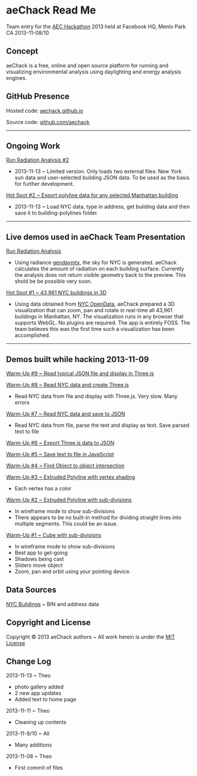 aeChack Read Me
===============
Team entry for the [AEC Hackathon]( http://www.aechackathon.com/ ) 2013 held at Facebook HQ, Menlo Park CA 2013-11-08/10

## Concept
aeChack is a free, online and open source platform for running and visualizing environmental analysis using daylighting and energy analysis engines.

## GitHub Presence
Hosted code: [aechack.github.io]( http://aechack.github.io/ )

Source code: [github.com/aechack]( https://github.com/aechack )

***
## Ongoing Work

[Run Radiation Analysis #2]( http://aeChack.github.io/radiance-02/radianceAnalysisRun.html )

* 2013-11-13 ~ Limited version. Only loads two external files: New York sun data and user-selected building JSON data. To be used as the basis for further development.

[Hot Spot #2 ~ Export polyline data for any selected Manhattan building ]( http://aeChack.github.io/hot-spot-02/display-manhattan.html )

* 2013-11-13 ~ Load NYC data, type in address, get building data and then save it to building-polylines folder.

***
## Live demos used in aeChack Team Presentation

[Run Radiation Analysis]( http://aeChack.github.io/radiance/radianceAnalysisRun.html )

* Using radiance [gendaymtx]( http://www.radiance-online.org/learning/documentation/manual-pages/pdfs/gendaymtx.pdf ), the sky for NYC is generated. aeChack calculates the amount of radiation on each building surface.
Currently the analysis does not return visible geometry back to the preview. This shold be be possible very soon.

[Hot Spot #1 ~ 43,961 NYC buildings in 3D ]( http://aeChack.github.io/hot-spot-01/display-manhattan.html )

* Using data obtained from [NYC OpenData]( https://nycopendata.socrata.com/ ), 
aeChack prepared a 3D visualization that can zoom, pan and rotate in real-time all 43,961 buildings in Manhattan, NY. 
The visualization runs in any browser that supports WebGL. No plugins are required. The app is entirely FOSS. 
The team believes this was the first time such a visualization has been accomplished.

***
## Demos built while hacking 2013-11-09

[Warm-Up #9 ~ Read typical JSON file and display in Three.js ]( http://aeChack.github.io/warm-up-07/load-json.html )


[Warm-Up #8 ~ Read NYC data and create Three.js ]( http://aeChack.github.io/warm-up-07/load-nyc-csv.html )

* Read NYC data from file and display with Three.js. Very slow. Many errors

[Warm-Up #7 ~ Read NYC data and save to JSON]( http://aeChack.github.io/warm-up-07/load-nyc-csv.html )

* Read NYC data from file, parse the text and display as text. Save parsed text to file

[Warm-Up #6 ~ Export Three.js data to JSON]( http://aeChack.github.io/warm-up-06/threejs-export.html )

[Warm-Up #5 ~ Save text to file in JavaScript]( http://aeChack.github.io/warm-up-05/fileSaver.html )

[Warm-Up #4 ~ Find Object to object intersection]( http://aeChack.github.io/warm-up-04/object-to-object.html )


[Warm-Up #3 ~ Extruded Polyline with vertex shading]( http://aeChack.github.io/warm-up-03/index.html )

* Each vertex has a color

[Warm-Up #2 ~ Extruded Polyline with sub-divisions]( http://aeChack.github.io/warm-up-02/index.html )

* In wireframe mode to show sub-divisions
* There appears to be no built-in method for dividing straight lines into multiple segments. This could be an issue.

[Warm-Up #1 ~ Cube with sub-divisions]( http://aeChack.github.io/warm-up-01/index.html )

* In wireframe mode to show sub-divisions
* Best app to get-going
* Shadows being cast
* Sliders move object
* Zoom, pan and orbit using your pointing device.

## Data Sources

[NYC Buildings]( http://www.nyc.gov/html/dob/html/home/home.shtml ) ~ BIN and address data

## Copyright and License
Copyright &copy; 2013 aeChack authors ~ All work herein is under the [MIT License](http://jaanga.github.io/libs/jaanga-copyright-and-mit-license.md)


## Change Log

2013-11-13 ~ Theo

* photo gallery added
* 2 new app updates
* Added text to home page


2013-11-11 ~ Theo

* Cleaning up contents

2013-11-9/10 ~ All

* Many additions


2013-11-08 ~ Theo

* First commit of files
